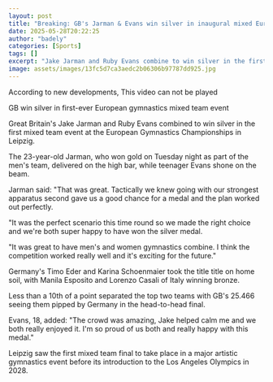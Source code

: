 ```yaml
---
layout: post
title: "Breaking: GB's Jarman & Evans win silver in inaugural mixed Euro event"
date: 2025-05-28T20:22:25
author: "badely"
categories: [Sports]
tags: []
excerpt: "Jake Jarman and Ruby Evans combine to win silver in the first mixed team event at the European Gymnastics Championships in Leipzig."
image: assets/images/13fc5d7ca3aedc2b06306b97787dd925.jpg
---
```


According to new developments, This video can not be played

GB win silver in first-ever European gymnastics mixed team event

Great Britain's Jake Jarman and Ruby Evans combined to win silver in the first mixed team event at the European Gymnastics Championships in Leipzig.

The 23-year-old Jarman, who won gold on Tuesday night as part of the men's team, delivered on the high bar, while teenager Evans shone on the beam.

Jarman said: "That was great. Tactically we knew going with our strongest apparatus second gave us a good chance for a medal and the plan worked out perfectly.

"It was the perfect scenario this time round so we made the right choice and we're both super happy to have won the silver medal.

"It was great to have men's and women gymnastics combine. I think the competition worked really well and it's exciting for the future."

Germany's Timo Eder and Karina Schoenmaier took the title title on home soil, with Manila Esposito and Lorenzo Casali of Italy winning bronze.

Less than a 10th of a point separated the top two teams with GB's 25.466 seeing them pipped by Germany in the head-to-head final.

Evans, 18, added: "The crowd was amazing, Jake helped calm me and we both really enjoyed it. I'm so proud of us both and really happy with this medal."

Leipzig saw the first mixed team final to take place in a major artistic gymnastics event before its introduction to the Los Angeles Olympics in 2028.

